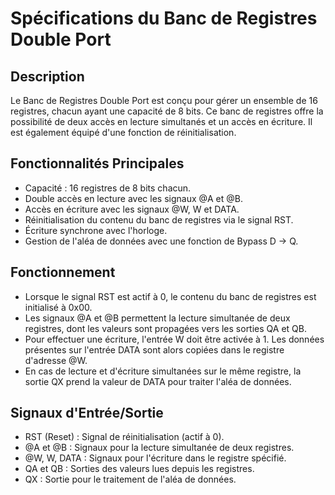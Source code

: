 # Spécifications du Banc de Registres Double Port

## Description
Le Banc de Registres Double Port est conçu pour gérer un ensemble de 16 registres, chacun ayant une capacité de 8 bits. Ce banc de registres offre la possibilité de deux accès en lecture simultanés et un accès en écriture. Il est également équipé d'une fonction de réinitialisation.

## Fonctionnalités Principales
- Capacité : 16 registres de 8 bits chacun.
- Double accès en lecture avec les signaux @A et @B.
- Accès en écriture avec les signaux @W, W et DATA.
- Réinitialisation du contenu du banc de registres via le signal RST.
- Écriture synchrone avec l'horloge.
- Gestion de l'aléa de données avec une fonction de Bypass D → Q.

## Fonctionnement
- Lorsque le signal RST est actif à 0, le contenu du banc de registres est initialisé à 0x00.
- Les signaux @A et @B permettent la lecture simultanée de deux registres, dont les valeurs sont propagées vers les sorties QA et QB.
- Pour effectuer une écriture, l'entrée W doit être activée à 1. Les données présentes sur l'entrée DATA sont alors copiées dans le registre d'adresse @W.
- En cas de lecture et d'écriture simultanées sur le même registre, la sortie QX prend la valeur de DATA pour traiter l'aléa de données.

## Signaux d'Entrée/Sortie
- RST (Reset) : Signal de réinitialisation (actif à 0).
- @A et @B : Signaux pour la lecture simultanée de deux registres.
- @W, W, DATA : Signaux pour l'écriture dans le registre spécifié.
- QA et QB : Sorties des valeurs lues depuis les registres.
- QX : Sortie pour le traitement de l'aléa de données.
